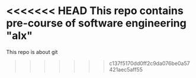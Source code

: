 <<<<<<< HEAD
This repo contains pre-course of software engineering "alx"
=======
This repo is about git
>>>>>>> c137f5170dd0ff2c9da076be0a57421aec5aff55
